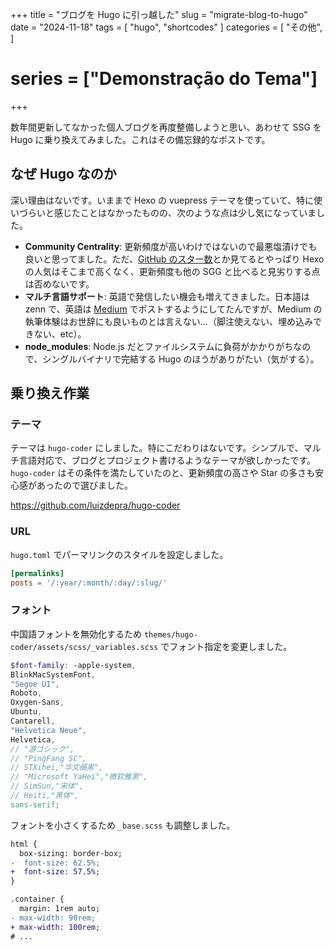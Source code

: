 +++
title = "ブログを Hugo に引っ越した"
slug = "migrate-blog-to-hugo"
date = "2024-11-18"
tags = [
    "hugo",
    "shortcodes"
]
categories = [
    "その他",
]
# series = ["Demonstração do Tema"]
+++

数年間更新してなかった個人ブログを再度整備しようと思い、あわせて SSG を Hugo に乗り換えてみました。これはその備忘録的なポストです。

## <!--more-->

## なぜ Hugo なのか

深い理由はないです。いままで Hexo の vuepress テーマを使っていて、特に使いづらいと感じたことはなかったものの、次のような点は少し気になっていました。

- **Community Centrality**: 更新頻度が高いわけではないので最悪塩漬けでも良いと思ってました。ただ、[GitHub のスター数](https://jamstack.org/generators/)とか見てるとやっぱり Hexo の人気はそこまで高くなく、更新頻度も他の SGG と比べると見劣りする点は否めないです。
- **マルチ言語サポート**: 英語で発信したい機会も増えてきました。日本語は zenn で、英語は [Medium](https://medium.com/@openjny) でポストするようにしてたんですが、Medium の執筆体験はお世辞にも良いものとは言えない...（脚注使えない、埋め込みできない、etc）。
- **node_modules**: Node.js だとファイルシステムに負荷がかかりがちなので、シングルバイナリで完結する Hugo のほうがありがたい（気がする）。

## 乗り換え作業

### テーマ

テーマは `hugo-coder` にしました。特にこだわりはないです。シンプルで、マルチ言語対応で、ブログとプロジェクト書けるようなテーマが欲しかったです。`hugo-coder` はその条件を満たしていたのと、更新頻度の高さや Star の多さも安心感があったので選びました。

https://github.com/luizdepra/hugo-coder

### URL

`hugo.toml` でパーマリンクのスタイルを設定しました。

```toml
[permalinks]
posts = '/:year/:month/:day/:slug/'
```

### フォント

中国語フォントを無効化するため `themes/hugo-coder/assets/scss/_variables.scss` でフォント指定を変更しました。

```scss
$font-family: -apple-system,
BlinkMacSystemFont,
"Segoe UI",
Roboto,
Oxygen-Sans,
Ubuntu,
Cantarell,
"Helvetica Neue",
Helvetica,
// "游ゴシック",
// "PingFang SC",
// STXihei,"华文细黑",
// "Microsoft YaHei","微软雅黑",
// SimSun,"宋体",
// Heiti,"黑体",
sans-serif;
```

フォントを小さくするため `_base.scss` も調整しました。

```diff
html {
  box-sizing: border-box;
-  font-size: 62.5%;
+  font-size: 57.5%;
}

.container {
  margin: 1rem auto;
- max-width: 90rem;
+ max-width: 100rem;
# ...
```
